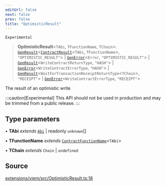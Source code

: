 ```yaml
---
editUrl: false
next: false
prev: false
title: "OptimisticResult"
---
```


`Experimental`

> **OptimisticResult**\<`TAbi`, `TFunctionName`, `TChain`\>: [`GenResult`](/reference/tevm/viem/type-aliases/genresult/)\<[`ContractResult`](/reference/tevm/actions-types/type-aliases/contractresult/)\<`TAbi`, `TFunctionName`\>, `"OPTIMISTIC_RESULT"`\> \| [`GenError`](/reference/tevm/viem/type-aliases/generror/)\<`Error`, `"OPTIMISTIC_RESULT"`\> \| [`GenResult`](/reference/tevm/viem/type-aliases/genresult/)\<`WriteContractReturnType`, `"HASH"`\> \| [`GenError`](/reference/tevm/viem/type-aliases/generror/)\<`WriteContractErrorType`, `"HASH"`\> \| [`GenResult`](/reference/tevm/viem/type-aliases/genresult/)\<`WaitForTransactionReceiptReturnType`\<`TChain`\>, `"RECEIPT"`\> \| [`GenError`](/reference/tevm/viem/type-aliases/generror/)\<`WriteContractErrorType`, `"RECEIPT"`\>

The result of an optimistic write

:::caution[Experimental]
This API should not be used in production and may be trimmed from a public release.
:::

## Type parameters

• **TAbi** *extends* [`Abi`](/reference/tevm/utils/type-aliases/abi/) \| readonly `unknown`[]

• **TFunctionName** *extends* [`ContractFunctionName`](/reference/tevm/utils/type-aliases/contractfunctionname/)\<`TAbi`\>

• **TChain** *extends* `Chain` \| `undefined`

## Source

[extensions/viem/src/OptimisticResult.ts:18](https://github.com/evmts/tevm-monorepo/blob/main/extensions/viem/src/OptimisticResult.ts#L18)
